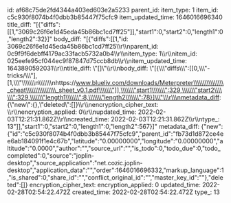 id: af68c75de2fd4344a403ed603e2a5233
parent_id: 
item_type: 1
item_id: c5c930f8074b4f0dbb3b85447f75cfc9
item_updated_time: 1646016696340
title_diff: "[{\"diffs\":[[1,\"3069c26f6e1d45eda45b86bc1cd7ff25\"]],\"start1\":0,\"start2\":0,\"length1\":0,\"length2\":32}]"
body_diff: "[{\"diffs\":[[1,\"id: 3069c26f6e1d45eda45b86bc1cd7ff25\\\r\\\nparent_id: 0c9f9f6debff4179ac33facb5732a0b4\\\r\\\nitem_type: 1\\\r\\\nitem_id: 025eefe95cf044ec9f87847d75ccb8db\\\r\\\nitem_updated_time: 1643890592031\\\r\\\ntitle_diff: \\\"[]\\\"\\\r\\\nbody_diff: \\\"[{\\\\\\\"diffs\\\\\\\":[[0,\\\\\\\"-tricks/\\\\\\\"],[1,\\\\\\\"\\\\\\\\\\\\\n\\\\\\\\\\\\\nhttps://www.blueliv.com/downloads/Meterpreter\\\\\\\\\\\\\\\\_cheat\\\\\\\\\\\\\\\\_sheet_v0.1.pdf\\\\\\\"]],\\\\\\\"start1\\\\\\\":329,\\\\\\\"start2\\\\\\\":329,\\\\\\\"length1\\\\\\\":8,\\\\\\\"length2\\\\\\\":78}]\\\"\\\r\\\nmetadata_diff: {\\\"new\\\":{},\\\"deleted\\\":[]}\\\r\\\nencryption_cipher_text: \\\r\\\nencryption_applied: 0\\\r\\\nupdated_time: 2022-02-03T12:21:31.862Z\\\r\\\ncreated_time: 2022-02-03T12:21:31.862Z\\\r\\\ntype_: 13\"]],\"start1\":0,\"start2\":0,\"length1\":0,\"length2\":567}]"
metadata_diff: {"new":{"id":"c5c930f8074b4f0dbb3b85447f75cfc9","parent_id":"fb73d1d872ce4ee6ab184091f1e4c67b","latitude":"0.00000000","longitude":"0.00000000","altitude":"0.0000","author":"","source_url":"","is_todo":0,"todo_due":0,"todo_completed":0,"source":"joplin-desktop","source_application":"net.cozic.joplin-desktop","application_data":"","order":1646016696332,"markup_language":1,"is_shared":0,"share_id":"","conflict_original_id":"","master_key_id":""},"deleted":[]}
encryption_cipher_text: 
encryption_applied: 0
updated_time: 2022-02-28T02:54:22.472Z
created_time: 2022-02-28T02:54:22.472Z
type_: 13